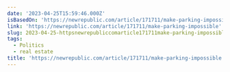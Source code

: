 ```yaml
---
date: '2023-04-25T15:59:46.000Z'
isBasedOn: 'https://newrepublic.com/article/171711/make-parking-impossible'
link: 'https://newrepublic.com/article/171711/make-parking-impossible'
slug: 2023-04-25-httpsnewrepubliccomarticle171711make-parking-impossible
tags:
  - Politics
  - real estate
title: 'https://newrepublic.com/article/171711/make-parking-impossible'
---
```



